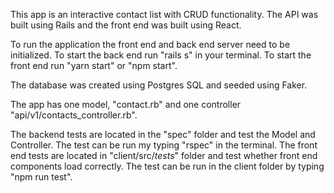 
This app is an interactive contact list with CRUD functionality. The API was built using Rails and the front end was built using React.

To run the application the front end and back end server need to be initialized.  To start the back end run "rails s" in your terminal. To start the front end run "yarn start" or "npm start".

The database was created using Postgres SQL and seeded using Faker.

The app has one model, "contact.rb" and one controller "api/v1/contacts_controller.rb".

The backend tests are located in the "spec" folder and test the Model and Controller.  The test can be run my typing "rspec" in the terminal.  The front end tests are located in "client/src/_tests_" folder and test whether front end components load correctly. The test can be run in the client folder by typing "npm run test".
